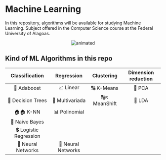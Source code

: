 # Machine Learning

In this repository, algorithms will be available for studying Machine Learning. Subject offered in the Computer Science course at the Federal University of Alagoas.

<p align="center">
  <img src="https://user-images.githubusercontent.com/91018438/204195385-acc6fcd4-05a7-4f25-87d1-cb7d5cc5c852.png" alt="animated" />
</p>

## Kind of ML Algorithms in this repo

| Classification | Regression | Clustering | Dimension reduction |
|:----------------:|:--------------:|:-------------:|:-------------------------------:|
| 🌿 Adaboost | 📈 Linear | 🔠 K-Means | 🌹 PCA |
| 🌳 Decision Trees | 🔱 Multivariada | 🔠↖️ MeanShift | 🌻 LDA |
|  🏠🏠 K-NN | 📊 Polinomial |  |  |
| 🎲 Naive Bayes |  |  |  |
| 💲 Logistic Regression |  |  |  |
| 🧠 Neural Networks | 🧠 Neural Networks |  |  |